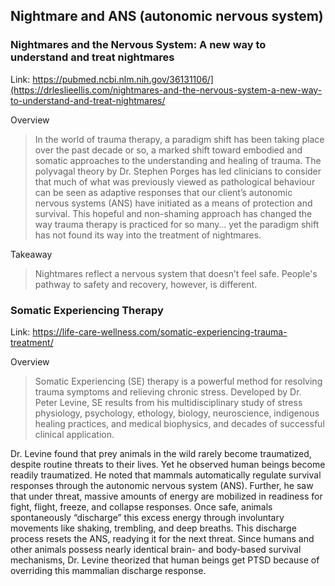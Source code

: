 ## Nightmare and ANS (autonomic nervous system)

### Nightmares and the Nervous System: A new way to understand and treat nightmares

Link: https://pubmed.ncbi.nlm.nih.gov/36131106/](https://drleslieellis.com/nightmares-and-the-nervous-system-a-new-way-to-understand-and-treat-nightmares/

Overview

> In the world of trauma therapy, a paradigm shift has been taking place over the past decade or so, a marked shift toward embodied and somatic approaches to the understanding and healing of trauma. The polyvagal theory by Dr. Stephen Porges has led clinicians to consider that much of what was previously viewed as pathological behaviour can be seen as adaptive responses that our client’s autonomic nervous systems (ANS) have initiated as a means of protection and survival. This hopeful and non-shaming approach has changed the way trauma therapy is practiced for so many… yet the paradigm shift has not found its way into the treatment of nightmares.

Takeaway

> Nightmares reflect a nervous system that doesn’t feel safe. People's pathway to safety and recovery, however, is different. 

### Somatic Experiencing Therapy

Link: https://life-care-wellness.com/somatic-experiencing-trauma-treatment/

Overview

> Somatic Experiencing (SE) therapy is a powerful method for resolving trauma symptoms and relieving chronic stress.  Developed by Dr. Peter Levine, SE results from his multidisciplinary study of stress physiology, psychology, ethology, biology, neuroscience, indigenous healing practices, and medical biophysics, and decades of successful clinical application.

Dr. Levine found that prey animals in the wild rarely become traumatized, despite routine threats to their lives. Yet he observed human beings become readily traumatized. He noted that mammals automatically regulate survival responses through the autonomic nervous system (ANS). Further, he saw that under threat, massive amounts of energy are mobilized in readiness for fight, flight, freeze, and collapse responses. Once safe, animals spontaneously “discharge” this excess energy through involuntary movements like shaking, trembling, and deep breaths. This discharge process resets the ANS, readying it for the next threat. Since humans and other animals possess nearly identical brain- and body-based survival mechanisms, Dr. Levine theorized that human beings get PTSD because of overriding this mammalian discharge response.
